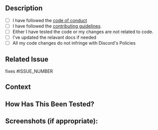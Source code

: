 ## Description

- [ ] I have followed the [code of conduct](https://github.com/krishguptadev/boat-discord/blob/main/contributing.md)
- [ ] I have followed the [contributing guidelines](https://github.com/krishguptadev/boat-discord/blob/main/contributing.md).
- [ ] Either I have tested the code or my changes are not related to code.
- [ ] I've updated the relavant docs if needed
- [ ] All my code changes do not infringe with Discord's Policies

## Related Issue

fixes #ISSUE_NUMBER

## Context

## How Has This Been Tested?

## Screenshots (if appropriate):
